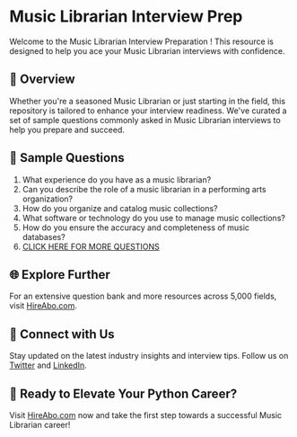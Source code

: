 # Music Librarian Interview Prep

Welcome to the Music Librarian Interview Preparation ! This resource is designed to help you ace your Music Librarian interviews with confidence.

## 🚀 Overview

Whether you're a seasoned Music Librarian or just starting in the field, this repository is tailored to enhance your interview readiness. We've curated a set of sample questions commonly asked in Music Librarian interviews to help you prepare and succeed.

## 📝 Sample Questions

1. What experience do you have as a music librarian?
2. Can you describe the role of a music librarian in a performing arts organization?
3. How do you organize and catalog music collections?
4. What software or technology do you use to manage music collections?
5. How do you ensure the accuracy and completeness of music databases?
6. [CLICK HERE FOR MORE QUESTIONS](https://hireabo.com/job/16_1_19/Music%20Librarian)

## 🌐 Explore Further

For an extensive question bank and more resources across 5,000 fields, visit [HireAbo.com](https://www.hireabo.com).

## 📱 Connect with Us

Stay updated on the latest industry insights and interview tips. Follow us on [Twitter](https://twitter.com/hireabo) and [LinkedIn](https://www.linkedin.com/in/hire-abo-3609972a8/).

## 🚀 Ready to Elevate Your Python Career?

Visit [HireAbo.com](https://www.hireabo.com) now and take the first step towards a successful Music Librarian career!